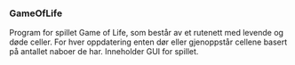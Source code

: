 ### GameOfLife
Program for spillet Game of Life, som består av et rutenett med levende og døde celler. For hver oppdatering enten dør eller gjenoppstår cellene basert på antallet naboer de har. Inneholder GUI for spillet.
